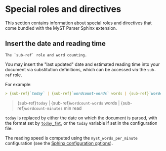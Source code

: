 # Special roles and directives

This section contains information about special roles and directives that come bundled with the MyST Parser Sphinx extension.

## Insert the date and reading time

```{versionadded} 0.14.0
The `sub-ref` role and word counting.
```

You may insert the "last updated" date and estimated reading time into your document via substitution definitions, which can be accessed *via* the `sub-ref` role.

For example:

```markdown
> {sub-ref}`today` | {sub-ref}`wordcount-words` words | {sub-ref}`wordcount-minutes` min read
```

> {sub-ref}`today` | {sub-ref}`wordcount-words` words | {sub-ref}`wordcount-minutes` min read

`today` is replaced by either the date on which the document is parsed, with the format set by [`today_fmt`](https://www.sphinx-doc.org/en/master/usage/configuration.html#confval-today_fmt), or the `today` variable if set in the configuration file.

The reading speed is computed using the `myst_words_per_minute` configuration (see the [Sphinx configuration options](sphinx/config-options)).

